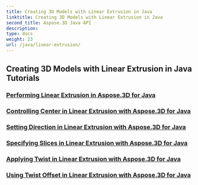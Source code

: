 ```yaml
---
title: Creating 3D Models with Linear Extrusion in Java
linktitle: Creating 3D Models with Linear Extrusion in Java
second_title: Aspose.3D Java API
description: 
type: docs
weight: 23
url: /java/linear-extrusion/
---
```


## Creating 3D Models with Linear Extrusion in Java Tutorials
### [Performing Linear Extrusion in Aspose.3D for Java](./performing-linear-extrusion/)
### [Controlling Center in Linear Extrusion with Aspose.3D for Java](./controlling-center/)
### [Setting Direction in Linear Extrusion with Aspose.3D for Java](./setting-direction/)
### [Specifying Slices in Linear Extrusion with Aspose.3D for Java](./specifying-slices/)
### [Applying Twist in Linear Extrusion with Aspose.3D for Java](./applying-twist/)
### [Using Twist Offset in Linear Extrusion with Aspose.3D for Java](./using-twist-offset/)